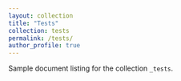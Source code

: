 ```yaml
---
layout: collection
title: "Tests"
collection: tests
permalink: /tests/
author_profile: true
---
```


Sample document listing for the collection `_tests`.